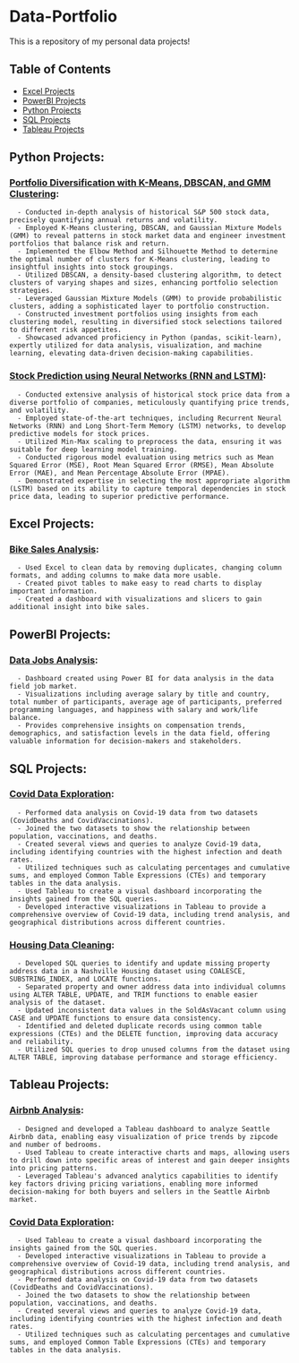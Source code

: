 # Data-Portfolio
This is a repository of my personal data projects!
## Table of Contents
- [Excel Projects](#excel-projects)
- [PowerBI Projects](#powerbi-projects)
- [Python Projects](#python-projects)
- [SQL Projects](#sql-projects)
- [Tableau Projects](#tableau-projects)


## Python Projects:
  ### [Portfolio Diversification with K-Means, DBSCAN, and GMM Clustering](https://github.com/ethan2411/Data-Portfolio/blob/main/Python/Stock%20Clustering/Portfolio%20Divversification%20Based%20on%20Clusters.ipynb):
      - Conducted in-depth analysis of historical S&P 500 stock data, precisely quantifying annual returns and volatility.
      - Employed K-Means clustering, DBSCAN, and Gaussian Mixture Models (GMM) to reveal patterns in stock market data and engineer investment portfolios that balance risk and return.
      - Implemented the Elbow Method and Silhouette Method to determine the optimal number of clusters for K-Means clustering, leading to insightful insights into stock groupings.
      - Utilized DBSCAN, a density-based clustering algorithm, to detect clusters of varying shapes and sizes, enhancing portfolio selection strategies.
      - Leveraged Gaussian Mixture Models (GMM) to provide probabilistic clusters, adding a sophisticated layer to portfolio construction.
      - Constructed investment portfolios using insights from each clustering model, resulting in diversified stock selections tailored to different risk appetites.
      - Showcased advanced proficiency in Python (pandas, scikit-learn), expertly utilized for data analysis, visualization, and machine learning, elevating data-driven decision-making capabilities.


  ### [Stock Prediction using Neural Networks (RNN and LSTM)](https://github.com/ethan2411/Data-Portfolio/blob/main/Python/Stock%20Price%20Prediction/Stock%20Prediction.ipynb):
      - Conducted extensive analysis of historical stock price data from a diverse portfolio of companies, meticulously quantifying price trends, and volatility.
      - Employed state-of-the-art techniques, including Recurrent Neural Networks (RNN) and Long Short-Term Memory (LSTM) networks, to develop predictive models for stock prices.
      - Utilized Min-Max scaling to preprocess the data, ensuring it was suitable for deep learning model training.
      - Conducted rigorous model evaluation using metrics such as Mean Squared Error (MSE), Root Mean Squared Error (RMSE), Mean Absolute Error (MAE), and Mean Percentage Absolute Error (MPAE).
      - Demonstrated expertise in selecting the most appropriate algorithm (LSTM) based on its ability to capture temporal dependencies in stock price data, leading to superior predictive performance.

## Excel Projects:
  ### [Bike Sales Analysis](https://github.com/ethan2411/Data-Portfolio/tree/main/Excel/Bike%20Sales%20Analysis):
      - Used Excel to clean data by removing duplicates, changing column formats, and adding columns to make data more usable.
      - Created pivot tables to make easy to read charts to display important information.
      - Created a dashboard with visualizations and slicers to gain additional insight into bike sales.
      
      
## PowerBI Projects:
  ### [Data Jobs Analysis](https://github.com/ethan2411/Data-Portfolio/tree/main/PowerBI/Data%20Jobs%20Exploration):
      - Dashboard created using Power BI for data analysis in the data field job market.
      - Visualizations including average salary by title and country, total number of participants, average age of participants, preferred programming languages, and happiness with salary and work/life balance.
      - Provides comprehensive insights on compensation trends, demographics, and satisfaction levels in the data field, offering valuable information for decision-makers and stakeholders.
      
      
## SQL Projects:
  ### [Covid Data Exploration](https://github.com/ethan2411/Data-Portfolio/tree/main/SQL/Covid%20Data%20Exploration):
      - Performed data analysis on Covid-19 data from two datasets (CovidDeaths and CovidVaccinations).
      - Joined the two datasets to show the relationship between population, vaccinations, and deaths.
      - Created several views and queries to analyze Covid-19 data, including identifying countries with the highest infection and death rates.
      - Utilized techniques such as calculating percentages and cumulative sums, and employed Common Table Expressions (CTEs) and temporary tables in the data analysis.
      - Used Tableau to create a visual dashboard incorporating the insights gained from the SQL queries.
      - Developed interactive visualizations in Tableau to provide a comprehensive overview of Covid-19 data, including trend analysis, and geographical distributions across different countries.
      
  ### [Housing Data Cleaning](https://github.com/ethan2411/Data-Portfolio/tree/main/SQL/Housing%20Data%20Cleaning):
      - Developed SQL queries to identify and update missing property address data in a Nashville Housing dataset using COALESCE, SUBSTRING_INDEX, and LOCATE functions.
      - Separated property and owner address data into individual columns using ALTER TABLE, UPDATE, and TRIM functions to enable easier analysis of the dataset.
      - Updated inconsistent data values in the SoldAsVacant column using CASE and UPDATE functions to ensure data consistency.
      - Identified and deleted duplicate records using common table expressions (CTEs) and the DELETE function, improving data accuracy and reliability.
      - Utilized SQL queries to drop unused columns from the dataset using ALTER TABLE, improving database performance and storage efficiency.
   

## Tableau Projects:
  ### [Airbnb Analysis](https://public.tableau.com/app/profile/ethan2411/viz/AirbnbDashboard_16810667112040/Dashboard1):
      - Designed and developed a Tableau dashboard to analyze Seattle Airbnb data, enabling easy visualization of price trends by zipcode and number of bedrooms.
      - Used Tableau to create interactive charts and maps, allowing users to drill down into specific areas of interest and gain deeper insights into pricing patterns.
      - Leveraged Tableau's advanced analytics capabilities to identify key factors driving pricing variations, enabling more informed decision-making for both buyers and sellers in the Seattle Airbnb market.
      
  ### [Covid Data Exploration](https://public.tableau.com/app/profile/ethan2411/viz/CovidDashboard_16823938746140/Dashboard1):
      - Used Tableau to create a visual dashboard incorporating the insights gained from the SQL queries.
      - Developed interactive visualizations in Tableau to provide a comprehensive overview of Covid-19 data, including trend analysis, and geographical distributions across different countries.
      - Performed data analysis on Covid-19 data from two datasets (CovidDeaths and CovidVaccinations).
      - Joined the two datasets to show the relationship between population, vaccinations, and deaths.
      - Created several views and queries to analyze Covid-19 data, including identifying countries with the highest infection and death rates.
      - Utilized techniques such as calculating percentages and cumulative sums, and employed Common Table Expressions (CTEs) and temporary tables in the data analysis.
